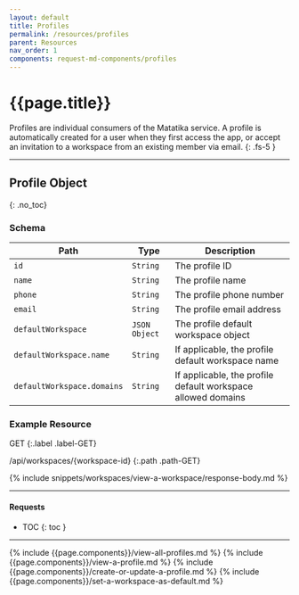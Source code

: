 ```yaml
---
layout: default
title: Profiles
permalink: /resources/profiles
parent: Resources
nav_order: 1
components: request-md-components/profiles
---
```


# {{page.title}}

Profiles are individual consumers of the Matatika service. A profile is automatically created for a user when they first access the app, or accept an invitation to a workspace from an existing member via email.
{: .fs-5 }

---

## Profile Object
{: .no_toc}

### Schema

Path | Type | Description
---- | ---- | -----------
`id` | `String` | The profile ID 
`name` | `String` | The profile name
`phone` | `String` | The profile phone number
`email` | `String` | The profile email address
`defaultWorkspace` | `JSON Object` | The profile default workspace object
`defaultWorkspace.name` | `String` | If applicable, the profile default workspace name
`defaultWorkspace.domains` | `String` | If applicable, the profile default workspace allowed domains

### Example Resource

GET
{:.label .label-GET}

/api/workspaces/{workspace-id}
{:.path .path-GET}

{% include snippets/workspaces/view-a-workspace/response-body.md %}

---

#### Requests

- TOC
{: toc }

---

{% include {{page.components}}/view-all-profiles.md %}
{% include {{page.components}}/view-a-profile.md %}
{% include {{page.components}}/create-or-update-a-profile.md %}
{% include {{page.components}}/set-a-workspace-as-default.md %}
